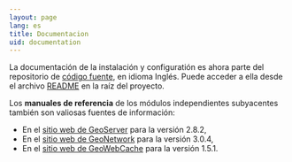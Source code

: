 ```yaml
---
layout: page
lang: es
title: Documentacion
uid: documentation
---
```


La documentación de la instalación y configuratión es ahora parte del repositorio de [código fuente](https://github.com/georchestra/georchestra/), en idioma Inglés. 
Puede acceder a ella desde el archivo [README](https://github.com/georchestra/georchestra/blob/master/README.md) en la raíz del proyecto.
 
Los **manuales de referencia** de los módulos independientes subyacentes también son valiosas fuentes de información:

  * En el [sitio web de GeoServer](http://docs.geoserver.org/2.8.x/en/user/) para la versión 2.8.2,
  * En el [sitio web de GeoNetwork](http://www.geonetwork-opensource.org/manuals/trunk/eng/users/index.html) para la versión 3.0.4,
  * En el [sitio web de GeoWebCache](http://geowebcache.org/docs/1.8.0/) para la versión 1.5.1.
